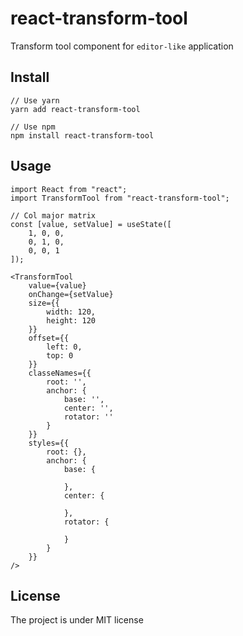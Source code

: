 # react-transform-tool
Transform tool component for `editor-like` application

## Install
    // Use yarn
    yarn add react-transform-tool

    // Use npm
    npm install react-transform-tool

## Usage

    import React from "react";
    import TransformTool from "react-transform-tool";

    // Col major matrix
    const [value, setValue] = useState([
        1, 0, 0, 
        0, 1, 0,
        0, 0, 1
    ]);

    <TransformTool
        value={value}
        onChange={setValue}
        size={{
            width: 120,
            height: 120
        }}
        offset={{
            left: 0,
            top: 0
        }}
        classeNames={{
            root: '',
            anchor: {
                base: '',
                center: '',
                rotator: ''
            }
        }}
        styles={{
            root: {},
            anchor: {
                base: {
                    
                },
                center: {

                },
                rotator: {

                }
            }
        }}
    />



## License
The project is under MIT license